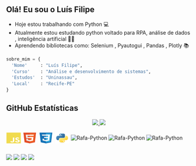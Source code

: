 ## Olá! Eu sou o Luís Filipe 

- Hoje estou trabalhando com Python 💻
- Atualmente estou estudando python voltado para RPA, análise de dados , inteligência artificial 👨‍💻
- Aprendendo bibliotecas como: Selenium , Pyautogui , Pandas , Plotly 📚

```python
sobre_mim = {
  'Nome'     : "Luís Filipe",
  'Curso'    : "Análise e desenvolvimento de sistemas",
  'Estudos'  : "Uninassau",
  'Local'    : "Recife-PE"
}
```
## **GitHub Estatísticas**
<div>
 <center>
<a href="https://github.com/luisfilipelima">
  <img height="160em" src="https://github-readme-stats.vercel.app/api/top-langs/?username=luisfilipelima&layout=compact&langs_count=7&theme=dracula">
</a>
<a href="https://github.com/luisfilipelima">
    <img height="160em" src="https://github-readme-stats.vercel.app/api?username=luisfilipelima&show_icons=true&theme=dracula&count_private=true">
</a>
  </center>
</div>
<div style="display: inline_block"><br>
  <img align="center" alt="Rafa-Js" height="30" width="40" src="https://raw.githubusercontent.com/devicons/devicon/master/icons/javascript/javascript-plain.svg">
  <img align="center" alt="Rafa-HTML" height="30" width="40" src="https://raw.githubusercontent.com/devicons/devicon/master/icons/html5/html5-original.svg">
  <img align="center" alt="Rafa-CSS" height="30" width="40" src="https://raw.githubusercontent.com/devicons/devicon/master/icons/css3/css3-original.svg">
  <img align="center" alt="Rafa-Python" height="30" width="40" src="https://raw.githubusercontent.com/devicons/devicon/master/icons/python/python-original.svg">
  <img  align="center" alt="Rafa-Python" height="30" width="40"src="https://cdn.jsdelivr.net/gh/devicons/devicon@latest/icons/selenium/selenium-original.svg" />
  <img  align="center" alt="Rafa-Python" height="30" width="40"src="https://cdn.jsdelivr.net/gh/devicons/devicon@latest/icons/pandas/pandas-plain-wordmark.svg" />
  <img align="center" alt="Rafa-Python" height="30" width="40"src="https://cdn.jsdelivr.net/gh/devicons/devicon@latest/icons/php/php-original.svg" />
</div>

##

<div> 
  <a href="https://instagram.com/filipecode_" target="_blank"><img src="https://img.shields.io/badge/-Instagram-%23E4405F?style=for-the-badge&logo=instagram&logoColor=white" target="_blank"></a>
  <a href="https://discord.gg/wagxzStdcR" target="_blank"><img src="https://img.shields.io/badge/Discord-7289DA?style=for-the-badge&logo=discord&logoColor=white" target="_blank"></a> 
  <a href = "mailto:contatorafaballerini@gmail.com"><img src="https://img.shields.io/badge/-Gmail-%23333?style=for-the-badge&logo=gmail&logoColor=white" target="_blank"></a>
  <a href="https://www.linkedin.com/in/lu%C3%ADs-filipe/" target="_blank"><img src="https://img.shields.io/badge/-LinkedIn-%230077B5?style=for-the-badge&logo=linkedin&logoColor=white" target="_blank"></a> 
  
</div>
  

